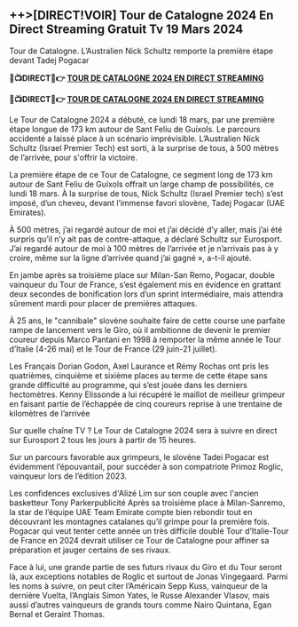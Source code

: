 <h2>++>[DIRECT!VOIR] Tour de Catalogne 2024 En Direct Streaming Gratuit Tv 19 Mars 2024</h2>

Tour de Catalogne. L’Australien Nick Schultz remporte la première étape devant Tadej Pogacar

<strong> 🔴📺DIRECT📲👉 <a href="https://onlinestreamshd.com/cycling/" rel="nofollow"> TOUR DE CATALOGNE 2024 EN DIRECT STREAMING </a> </strong>

<strong> 🔴📺DIRECT📲👉️ <a href="https://onlinestreamshd.com/cycling/" rel="nofollow"> TOUR DE CATALOGNE 2024 EN DIRECT STREAMING </a> </strong>

Le Tour de Catalogne 2024 a débuté, ce lundi 18 mars, par une première étape longue de 173 km autour de Sant Feliu de Guíxols. Le parcours accidenté a laissé place à un scénario imprévisible. L’Australien Nick Schultz (Israel Premier Tech) est sorti, à la surprise de tous, à 500 mètres de l’arrivée, pour s'offrir la victoire.

La première étape de ce Tour de Catalogne, ce segment long de 173 km autour de Sant Feliu de Guíxols offrait un large champ de possibilités, ce lundi 18 mars. À la surprise de tous, Nick Schultz (Israel Premier tech) s’est imposé, d’un cheveu, devant l’immense favori slovène, Tadej Pogacar (UAE Emirates).

À 500 mètres, j’ai regardé autour de moi et j’ai décidé d’y aller, mais j’ai été surpris qu’il n’y ait pas de contre-attaque, a déclaré Schultz sur Eurosport. J’ai regardé autour de moi à 100 mètres de l’arrivée et je n’arrivais pas à y croire, même sur la ligne d’arrivée quand j’ai gagné », a-t-il ajouté.

En jambe après sa troisième place sur Milan-San Remo, Pogacar, double vainqueur du Tour de France, s’est également mis en évidence en grattant deux secondes de bonification lors d’un sprint intermédiaire, mais attendra sûrement mardi pour placer de premières attaques.

À 25 ans, le "cannibale" slovène souhaite faire de cette course une parfaite rampe de lancement vers le Giro, où il ambitionne de devenir le premier coureur depuis Marco Pantani en 1998 à remporter la même année le Tour d’Italie (4-26 mai) et le Tour de France (29 juin-21 juillet).

Les Français Dorian Godon, Axel Laurance et Rémy Rochas ont pris les quatrièmes, cinquième et sixième places au terme de cette étape sans grande difficulté au programme, qui s’est jouée dans les derniers hectomètres. Kenny Elissonde a lui récupéré le maillot de meilleur grimpeur en faisant partie de l’échappée de cinq coureurs reprise à une trentaine de kilomètres de l’arrivée

Sur quelle chaîne TV ?
Le Tour de Catalogne 2024 sera à suivre en direct sur Eurosport 2 tous les jours à partir de 15 heures.

Sur un parcours favorable aux grimpeurs, le slovène Tadei Pogacar est évidemment l’épouvantail, pour succéder à son compatriote Primoz Roglic, vainqueur lors de l’édition 2023.

Les confidences exclusives d'Alizé Lim sur son couple avec l'ancien basketteur Tony Parkerpublicité
Après sa troisième place à Milan-Sanremo, la star de l’équipe UAE Team Emirate compte bien rebondir tout en découvrant les montagnes catalanes qu’il grimpe pour la première fois. Pogacar qui veut tenter cette année un très difficile doublé Tour d’Italie-Tour de France en 2024 devrait utiliser ce Tour de Catalogne pour affiner sa préparation et jauger certains de ses rivaux.

Face à lui, une grande partie de ses futurs rivaux du Giro et du Tour seront là, aux exceptions notables de Roglic et surtout de Jonas Vingegaard. Parmi les noms à suivre, on peut citer l’Américain Sepp Kuss, vainqueur de la dernière Vuelta, l’Anglais Simon Yates, le Russe Alexander Vlasov, mais aussi d’autres vainqueurs de grands tours comme Nairo Quintana, Egan Bernal et Geraint Thomas.
